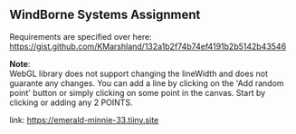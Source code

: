 ## WindBorne Systems Assignment

Requirements are specified over here:
https://gist.github.com/KMarshland/132a1b2f74b74ef4191b2b5142b43546

**Note**:<br />
WebGL library does not support changing the lineWidth and does not guarante any changes. You can add a line by clicking on the 'Add random point' button or simply clicking on some point in the canvas. Start by clicking or adding any 2 POINTS.

link: https://emerald-minnie-33.tiiny.site

